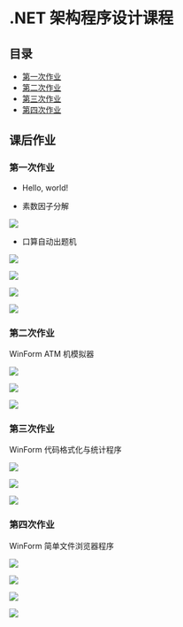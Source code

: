 # .NET 架构程序设计课程

## 目录
- [第一次作业](#第一次作业)
- [第二次作业](#第二次作业)
- [第三次作业](#第三次作业)
- [第四次作业](#第四次作业)

## 课后作业

### 第一次作业
- Hello, world!

- 素数因子分解

![](%E7%AC%AC%E4%B8%80%E6%AC%A1%E4%BD%9C%E4%B8%9A/%E8%BF%90%E8%A1%8C%E6%88%AA%E5%9B%BE/PrimeFactors-1.png)

- 口算自动出题机

![](%E7%AC%AC%E4%B8%80%E6%AC%A1%E4%BD%9C%E4%B8%9A/%E8%BF%90%E8%A1%8C%E6%88%AA%E5%9B%BE/ProblemGenerator-1.png)

![](%E7%AC%AC%E4%B8%80%E6%AC%A1%E4%BD%9C%E4%B8%9A/%E8%BF%90%E8%A1%8C%E6%88%AA%E5%9B%BE/ProblemGenerator-2.png)

![](%E7%AC%AC%E4%B8%80%E6%AC%A1%E4%BD%9C%E4%B8%9A/%E8%BF%90%E8%A1%8C%E6%88%AA%E5%9B%BE/ProblemGenerator-3.png)

![](%E7%AC%AC%E4%B8%80%E6%AC%A1%E4%BD%9C%E4%B8%9A/%E8%BF%90%E8%A1%8C%E6%88%AA%E5%9B%BE/ProblemGenerator-4.png)

### 第二次作业
WinForm ATM 机模拟器

![](%E7%AC%AC%E4%BA%8C%E6%AC%A1%E4%BD%9C%E4%B8%9A/%E8%BF%90%E8%A1%8C%E6%88%AA%E5%9B%BE/1.png)

![](%E7%AC%AC%E4%BA%8C%E6%AC%A1%E4%BD%9C%E4%B8%9A/%E8%BF%90%E8%A1%8C%E6%88%AA%E5%9B%BE/2.png)

![](%E7%AC%AC%E4%BA%8C%E6%AC%A1%E4%BD%9C%E4%B8%9A/%E8%BF%90%E8%A1%8C%E6%88%AA%E5%9B%BE/3.png)

### 第三次作业
WinForm 代码格式化与统计程序

![](%E7%AC%AC%E4%B8%89%E6%AC%A1%E4%BD%9C%E4%B8%9A/%E8%BF%90%E8%A1%8C%E6%88%AA%E5%9B%BE/1.png)

![](%E7%AC%AC%E4%B8%89%E6%AC%A1%E4%BD%9C%E4%B8%9A/%E8%BF%90%E8%A1%8C%E6%88%AA%E5%9B%BE/2.png)

![](%E7%AC%AC%E4%B8%89%E6%AC%A1%E4%BD%9C%E4%B8%9A/%E8%BF%90%E8%A1%8C%E6%88%AA%E5%9B%BE/3.png)

### 第四次作业
WinForm 简单文件浏览器程序

![](%E7%AC%AC%E5%9B%9B%E6%AC%A1%E4%BD%9C%E4%B8%9A/%E8%BF%90%E8%A1%8C%E6%88%AA%E5%9B%BE/1.png)

![](%E7%AC%AC%E5%9B%9B%E6%AC%A1%E4%BD%9C%E4%B8%9A/%E8%BF%90%E8%A1%8C%E6%88%AA%E5%9B%BE/2.png)

![](%E7%AC%AC%E5%9B%9B%E6%AC%A1%E4%BD%9C%E4%B8%9A/%E8%BF%90%E8%A1%8C%E6%88%AA%E5%9B%BE/3.png)

![](%E7%AC%AC%E5%9B%9B%E6%AC%A1%E4%BD%9C%E4%B8%9A/%E8%BF%90%E8%A1%8C%E6%88%AA%E5%9B%BE/4.png)